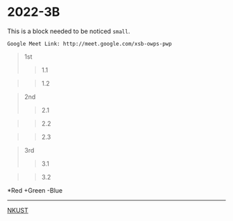 # 2022-3B

This is a block needed to be noticed `small`.

```
Google Meet Link: http://meet.google.com/xsb-owps-pwp
```

>1st
>>1.1

>>1.2

>2nd
>>2.1

>>2.2

>> 2.3

>3rd
>>3.1

>>3.2


*Red
+Green
-Blue

---

[NKUST](nkust.edu.tw)
